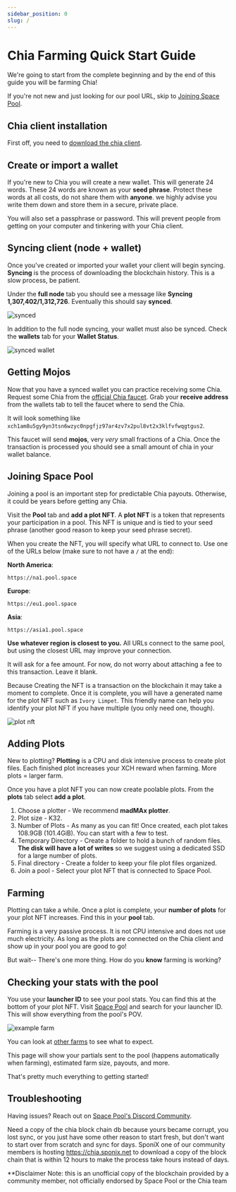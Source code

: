 ```yaml
---
sidebar_position: 0
slug: /
---
```


# Chia Farming Quick Start Guide

We're going to start from the complete beginning and by the end of this guide you will be farming Chia! 

If you're not new and just looking for our pool URL, skip to [Joining Space Pool](/#joining-space-pool).

## Chia client installation

First off, you need to [download the chia client](https://www.chia.net/download/). 

## Create or import a wallet 

If you're new to Chia you will create a new wallet. This will generate 24 words. These 24 words are known as your **seed phrase**. Protect these words at all costs, do not share them with **anyone**. we highly advise you write them down and store them in a secure, private place. 

You will also set a passphrase or password. This will prevent people from getting on your computer and tinkering with your Chia client.

## Syncing client (node + wallet)

Once you've created or imported your wallet your client will begin syncing. **Syncing** is the process of downloading the blockchain history. This is a slow process, be patient. 

Under the **full node** tab you should see a message like **Syncing 1,307,402/1,312,726**. Eventually this should say **synced**.

![synced](../static/img/synced.png)  

In addition to the full node syncing, your wallet must also be synced. Check the **wallets** tab for your **Wallet Status**.

![synced wallet](../static/img/synced-wallet.png)  


## Getting Mojos

Now that you have a synced wallet you can practice receiving some Chia. Request some Chia from the [official Chia faucet](https://faucet.chia.net). Grab your **receive address** from the wallets tab to tell the faucet where to send the Chia. 

It will look something like `xch1am8u5gy9yn3tsn6wzyc0npgfjz97ar4zv7x2pul8vt2x3klfvfwqgtgus2`.

This faucet will send **mojos**, very *very* small fractions of a Chia. Once the transaction is processed you should see a small amount of chia in your wallet balance. 

## Joining Space Pool

Joining a pool is an important step for predictable Chia payouts. Otherwise, it could be years before getting any Chia. 

Visit the **Pool** tab and **add a plot NFT**. A **plot NFT** is a token that represents your participation in a pool. This NFT is unique and is tied to your seed phrase (another good reason to keep your seed phrase secret).

When you create the NFT, you will specify what URL to connect to. Use one of the URLs below (make sure to not have a `/` at the end):

**North America**:
```
https://na1.pool.space
```
**Europe**:
```
https://eu1.pool.space
```
**Asia**:
```
https://asia1.pool.space
```
**Use whatever region is closest to you.** All URLs connect to the same pool, but using the closest URL may improve your connection.

It will ask for a fee amount. For now, do not worry about attaching a fee to this transaction. Leave it blank. 

Because Creating the NFT is a transaction on the blockchain it may take a moment to complete. Once it is complete, you will have a generated name for the plot NFT such as `Ivory Limpet`. This friendly name can help you identify your plot NFT if you have multiple (you only need one, though). 

![plot nft](../static/img/plot-nft.png)  

## Adding Plots

New to plotting? **Plotting** is a CPU and disk intensive process to create plot files. Each finished plot increases your XCH reward when farming. More plots = larger farm. 

Once you have a plot NFT you can now create poolable plots. From the **plots** tab select **add a plot**. 
1. Choose a plotter - We recommend **madMAx plotter**.
1. Plot size - K32.
1. Number of Plots - As many as you can fit! Once created, each plot takes 108.9GB (101.4GiB). You can start with a few to test.
1. Temporary Directory - Create a folder to hold a bunch of random files. **The disk will have a lot of writes** so we suggest using a dedicated SSD for a large number of plots. 
1. Final directory - Create a folder to keep your file plot files organized.
1. Join a pool - Select your plot NFT that is connected to Space Pool.

## Farming

Plotting can take a while. Once a plot is complete, your **number of plots** for your plot NFT increases. Find this in your **pool** tab. 

Farming is a very passive process. It is not CPU intensive and does not use much electricity. As long as the plots are connected on the Chia client and show up in your pool you are good to go!

But wait-- There's one more thing. How do you **know** farming is working?

## Checking your stats with the pool

You use  your **launcher ID** to see your pool stats. You can find this at the bottom of your plot NFT. Visit [Space Pool](https://pool.space) and search for your launcher ID. This will show everything from the pool's POV. 

![example farm](../static/img/example-farm.png)  


You can look at [other farms](https://pool.space/account/edgar) to see what to expect.

This page will show your partials sent to the pool (happens automatically when farming), estimated farm size, payouts, and more. 

That's pretty much everything to getting started!

## Troubleshooting

Having issues? Reach out on [Space Pool's Discord Community](https://pool.space/discord).

Need a copy of the chia block chain db because yours became corrupt, you lost sync, or you just have some other reason to start fresh, but don't want to start over from scratch and sync for days. SponiX one of our community members is hosting https://chia.sponix.net to download a copy of the block chain that is within 12 hours to make the process take hours instead of days.

**Disclaimer Note: this is an unofficial copy of the blockchain provided by a community member, not officially endorsed by Space Pool or the Chia team
